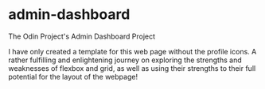 # admin-dashboard
The Odin Project's Admin Dashboard Project

I have only created a template for this web page without the profile icons. A rather fulfilling and enlightening journey on exploring the strengths and weaknesses of flexbox and grid, as well as using their strengths to their full potential for the layout of the webpage!
